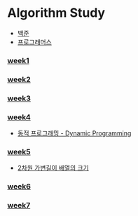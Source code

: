 # Algorithm Study  
- [백준](Baekjoon.md)
- [프로그래머스](Programmers.md)

### [week1](src/W1/README.md)
### [week2](src/W2/README.md)
### [week3](src/W3/README.md)
### [week4](src/W4/README.md)
- [동적 프로그래밍 - Dynamic Programming ](src/W4/ExtraStudy/동적프로그래밍(B2747).md)
### [week5](src/W5/README.md)
- [2차원 가변길이 배열의 크기](src/W5/ArrayLength/arrSize.md)
### [week6](src/W6/README.md)
### [week7](src/W7/README.md)